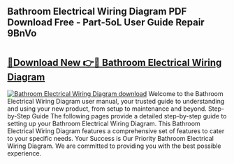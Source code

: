 ## Bathroom Electrical Wiring Diagram PDF Download Free - Part-5oL User Guide Repair 9BnVo

# <h2><a href="http://dfm60l0.blite.top/?on=Bathroom+Electrical+Wiring+Diagram">🔗Download New 👉🔴 Bathroom Electrical Wiring Diagram</a></h2>

[![Bathroom Electrical Wiring Diagram download](https://i.imgur.com/lujVjoI.png)](http://dfm60l0.blite.top/?on=Bathroom+Electrical+Wiring+Diagram)
Welcome to the Bathroom Electrical Wiring Diagram user manual, your trusted guide to understanding and using your new product, from setup to maintenance and beyond. Step-by-Step Guide The following pages provide a detailed step-by-step guide to setting up your Bathroom Electrical Wiring Diagram. This Bathroom Electrical Wiring Diagram features a comprehensive set of features to cater to your specific needs. Your Success is Our Priority Bathroom Electrical Wiring Diagram. We are committed to providing you with the best possible experience.
